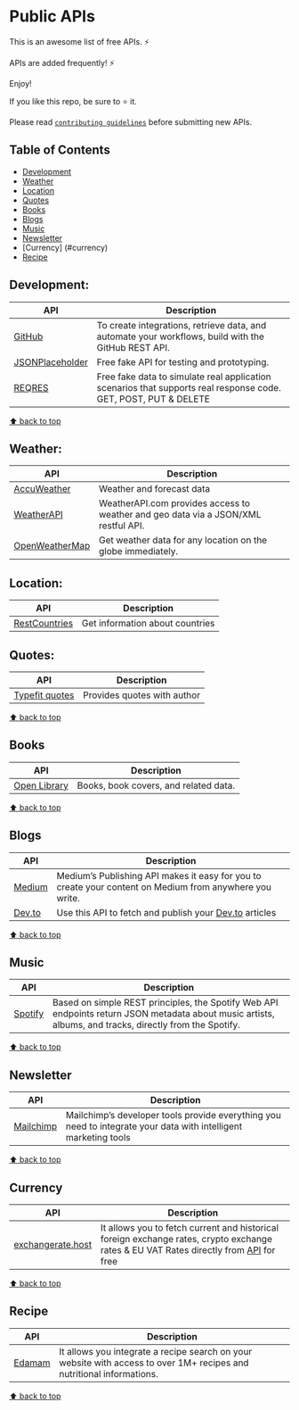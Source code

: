 # Public APIs

This is an awesome list of free APIs. ⚡

APIs are added frequently! ⚡

Enjoy!

If you like this repo, be sure to ⭐ it.

Please read [`contributing guidelines`](./CONTRIBUTING.md) before submitting new APIs.

## Table of Contents

- [Development](#development)
- [Weather](#weather)
- [Location](#location)
- [Quotes](#quotes)
- [Books](#books)
- [Blogs](#blogs)
- [Music](#music)
- [Newsletter](#newsletter)
- [Currency] (#currency)
- [Recipe](#recipe)

## Development:

| API | Description |
| ------- | ----------- |
| [GitHub](https://docs.github.com/en/rest) | To create integrations, retrieve data, and automate your workflows, build with the GitHub REST API. |
| [JSONPlaceholder](https://jsonplaceholder.typicode.com/) | Free fake API for testing and prototyping. |
| [REQRES](https://reqres.in) | Free fake data to simulate real application scenarios that supports real response code. GET, POST, PUT & DELETE

[⬆ back to top](#table-of-contents)

## Weather:

| API | Description |
| ------- | ----------- |
| [AccuWeather](https://developer.accuweather.com/apis) | Weather and forecast data |
| [WeatherAPI](https://www.weatherapi.com/) | WeatherAPI.com provides access to weather and geo data via a JSON/XML restful API. |
| [OpenWeatherMap](https://openweathermap.org/api)| Get weather data for any location on the globe immediately.|

## Location:

| API | Description |
| ------- | ----------- |
| [RestCountries](https://restcountries.com/) | Get information about countries |

## Quotes:

| API | Description |
| ------- | ----------- |
| [Typefit quotes](https://type.fit/api/quotes) | Provides quotes with author |

[⬆ back to top](#table-of-contents)

## Books

| API | Description |
| ------- | ----------- |
| [Open Library](https://openlibrary.org/developers/api) | Books, book covers, and related data. |

[⬆ back to top](#table-of-contents)

## Blogs

| API | Description |
| ------- | ----------- |
| [Medium](https://github.com/Medium/medium-api-docs) | Medium’s Publishing API makes it easy for you to create your content on Medium from anywhere you write. |
| [Dev.to](https://developers.forem.com/api) | Use this API to fetch and publish your [Dev.to](https://dev.to) articles  |

[⬆ back to top](#table-of-contents)

## Music

| API | Description |
| ------- | ----------- |
| [Spotify](https://developer.spotify.com/documentation/web-api/) | Based on simple REST principles, the Spotify Web API endpoints return JSON metadata about music artists, albums, and tracks, directly from the Spotify. |

[⬆ back to top](#table-of-contents)

## Newsletter
| API | Description |
| ------- | ----------- |
| [Mailchimp](https://mailchimp.com/developer/)        | Mailchimp’s developer tools provide everything you need to integrate your data with intelligent marketing tools |

[⬆ back to top](#table-of-contents)

## Currency
| API | Description |
| ------- | ----------- |
| [exchangerate.host](https://exchangerate.host/#/)| It allows you to fetch current and historical foreign exchange rates, crypto exchange rates & EU VAT Rates directly from [API](https://api.exchangerate.host) for free |


[⬆ back to top](#table-of-contents)

## Recipe
| API | Description |
| ------- | ----------- |
| [Edamam](https://developer.edamam.com/edamam-recipe-api)                 | It allows you integrate a recipe search on your website with access to over 1M+ recipes and nutritional informations.            |

[⬆ back to top](#table-of-contents)
